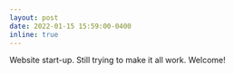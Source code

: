 ```yaml
---
layout: post
date: 2022-01-15 15:59:00-0400
inline: true
---
```


Website start-up. Still trying to make it all work. Welcome!
